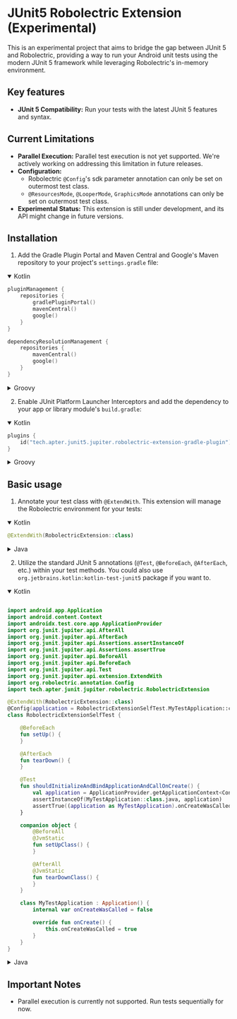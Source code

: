 # JUnit5 Robolectric Extension (Experimental)

This is an experimental project that aims to bridge the gap between JUnit 5 and Robolectric,
providing a way to run your Android unit tests using the modern JUnit 5 framework while leveraging
Robolectric's in-memory environment.

## Key features

* **JUnit 5 Compatibility:** Run your tests with the latest JUnit 5 features and syntax.

## Current Limitations

* **Parallel Execution:** Parallel test execution is not yet supported. We're actively working on
  addressing this limitation in future releases.
* **Configuration:**
    * Robolectric `@Config`'s sdk parameter annotation can only be set on outermost test class.
    * `@ResourcesMode`, `@LooperMode`, `GraphicsMode` annotations can only be set on outermost test
      class.
* **Experimental Status:** This extension is still under development, and its API might change in
  future versions.

## Installation

1. Add the Gradle Plugin Portal and Maven Central and Google's Maven repository to your project's
   `settings.gradle` file:

<details open>
<summary>Kotlin</summary>

```kotlin
pluginManagement {
    repositories {
        gradlePluginPortal()
        mavenCentral()
        google()
    }
}

dependencyResolutionManagement {
    repositories {
        mavenCentral()
        google()
    }
}
```

</details>

<details>
<summary>Groovy</summary>

```groovy
pluginManagement {
    repositories {
        gradlePluginPortal()
        mavenCentral()
        google()
    }
}

dependencyResolutionManagement {
    repositories {
        mavenCentral()
        google()
    }
}
```

</details>

2. Enable JUnit Platform Launcher Interceptors and add the dependency to your app or library
   module's `build.gradle`:

<details open>
<summary>Kotlin</summary>

```kotlin
plugins {
    id("tech.apter.junit5.jupiter.robolectric-extension-gradle-plugin") version ("<latest.release>")
}
```

</details>

<details>
<summary>Groovy</summary>

```groovy
plugins {
    id 'tech.apter.junit5.jupiter.robolectric-extension-gradle-plugin' version '<latest.release>'
}
```

</details>

## Basic usage

1. Annotate your test class with `@ExtendWith`. This extension will manage the Robolectric
   environment for your tests:

<details open>
<summary>Kotlin</summary>

```kotlin
@ExtendWith(RobolectricExtension::class)
```

</details>

<details>
<summary>Java</summary>

```java
@ExtendWith(RobolectricExtension.class)
```

</details>

2. Utilize the standard JUnit 5 annotations (`@Test`, `@BeforeEach`, `@AfterEach`, etc.) within your
   test methods. You could also use `org.jetbrains.kotlin:kotlin-test-junit5` package if you want
   to.

<details open>
<summary>Kotlin</summary>

```kotlin

import android.app.Application
import android.content.Context
import androidx.test.core.app.ApplicationProvider
import org.junit.jupiter.api.AfterAll
import org.junit.jupiter.api.AfterEach
import org.junit.jupiter.api.Assertions.assertInstanceOf
import org.junit.jupiter.api.Assertions.assertTrue
import org.junit.jupiter.api.BeforeAll
import org.junit.jupiter.api.BeforeEach
import org.junit.jupiter.api.Test
import org.junit.jupiter.api.extension.ExtendWith
import org.robolectric.annotation.Config
import tech.apter.junit.jupiter.robolectric.RobolectricExtension

@ExtendWith(RobolectricExtension::class)
@Config(application = RobolectricExtensionSelfTest.MyTestApplication::class)
class RobolectricExtensionSelfTest {

    @BeforeEach
    fun setUp() {
    }

    @AfterEach
    fun tearDown() {
    }

    @Test
    fun shouldInitializeAndBindApplicationAndCallOnCreate() {
        val application = ApplicationProvider.getApplicationContext<Context>()
        assertInstanceOf(MyTestApplication::class.java, application)
        assertTrue((application as MyTestApplication).onCreateWasCalled)
    }

    companion object {
        @BeforeAll
        @JvmStatic
        fun setUpClass() {
        }

        @AfterAll
        @JvmStatic
        fun tearDownClass() {
        }
    }

    class MyTestApplication : Application() {
        internal var onCreateWasCalled = false

        override fun onCreate() {
            this.onCreateWasCalled = true
        }
    }
}

```

</details>

<details>
<summary>Java</summary>

```java

import android.app.Application;

import androidx.test.core.app.ApplicationProvider;

import org.junit.jupiter.api.AfterAll;
import org.junit.jupiter.api.AfterEach;
import org.junit.jupiter.api.Assertions.assertInstanceOf;
import org.junit.jupiter.api.Assertions.assertTrue;
import org.junit.jupiter.api.BeforeAll;
import org.junit.jupiter.api.BeforeEach;
import org.junit.jupiter.api.Test;
import org.junit.jupiter.api.extension.ExtendWith;
import org.robolectric.annotation.Config;

import tech.apter.junit.jupiter.robolectric.RobolectricExtension;

import static org.junit.jupiter.api.Assertions.assertInstanceOf;
import static org.junit.jupiter.api.Assertions.assertTrue;

@ExtendWith(RobolectricExtension.class)
@Config(application = RobolectricExtensionSelfTest.MyTestApplication::class)
public class RobolectricExtensionSelfTest {

    @BeforeEach
    public void setUp() {
    }

    @AfterEach
    public void tearDown() {
    }

    @Test
    public void shouldInitializeAndBindApplicationAndCallOnCreate() {
        final Application application = ApplicationProvider.getApplicationContext();
        assertInstanceOf(MyTestApplication.class, application);
        assertTrue(((MyTestApplication) application).onCreateWasCalled);
    }

    @BeforeAll
    public static void setUpClass() {
    }

    @AfterAll
    public static void tearDownClass() {
    }

    static class MyTestApplication extends Application {
        public boolean onCreateWasCalled = false;

        @Override
        public void onCreate() {
            this.onCreateWasCalled = true;
        }
    }
}

```

</details>

## Important Notes

* Parallel execution is currently not supported. Run tests sequentially for now.

